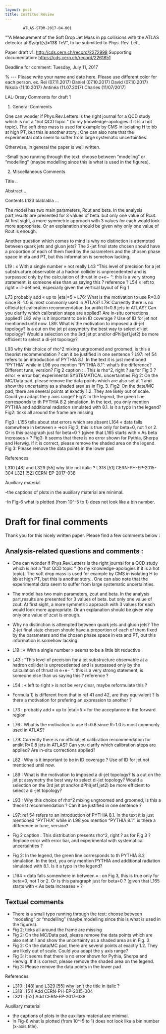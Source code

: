```yaml
---
layout: post
title: Institue Review
---
```



            ATLAS-STDM-2017-04-001

""A Measurement of the Soft Drop Jet Mass in pp collisions with the ATLAS detector at $\sqrt{s}=13$ TeV", to be submitted to Phys. Rev. Lett.

Paper draft v1: http://cds.cern.ch/record/2272998
Supporting documentation: https://cds.cern.ch/record/2261851

Deadline for comment: Tuesday, July 11, 2017

% ---
Please write your name and date here. Please use different color for each person. 
ex. Rei (07.11.2017)
Daniel (07.10.2017)
David (07.10.2017)
Nikola (11.10.2017)
Antinéa (11.07.2017)
Charles (11/07/2017)

LAL-Orsay Comments for draft 1

1) General Comments            


 One can wonder if Phys.Rev.Letters is the right journal for a QCD study which
is not a "hot QCD topic " (to my knowledge-apologies if it is a hot topic). The soft drop mass is used for example by CMS in isolating H to bb at high PT, but this is another story.. One can also note that the experimental data seem to suffer from large systematic uncertainties.

 Otherwise, in general the paper is well written.

-Small typo running through the text: choose between “modeling” or “modelling” (maybe modelling since this is what is used in the figures).

2) Miscellaneous Comments

Title
..

Abstract 
..
                
Contents
L123 blablabla ...


 The model has two main parameters, Rcut and beta. In the analysis part,results are presented for 3 values of beta. but only one value of Rcut. At first sight, a more symmetric approach with 3 values for each would look more appropriate. Or an explanation should be given why only one value of Rcut is enough.

  Another question which comes to mind is why no distinction is attempted between quark jets and gluon jets?
 The 2-jet final state chosen should have a proportion of each of them fixed by the parameters and the chosen phase space in eta and PT, but this information is somehow lacking.

L19 : « With a single number » not really
L43 “This level of precision for a jet substructure observable at  a hadron collider is unprecedented and is surpassed only by the calculation of thrust in e+e− “: this is a very strong statement, is someone else than us saying this ? reference ? 
L54 « left to right » ill-defined, especially given the vertical layout of Fig 1

L73 probably add « up to |eta|=5 »
L76: What is the motivation to use R=0.8 since R=1.0 is most commonly used in ATLAS?
L79: Currently there is no official jet calibration recommendation for antikt R=0.8 jets in ATLAS? Can you clarify which calibration steps are applied? Are in-situ corrections applied?
L82 why is it important to be in ID coverage ? Use of ID for jet not mentioned until now.
L89: What is the motivation to imposed a di-jet topology? Is a cut on the jet pt assymetry the best way to select di-jet topology? Would a selection on the 3rd jet pt and/or dPhi(jet1,jet2) be more efficient to select a di-jet topology?

L93 why this choice of rho^2 mixing ungroomed and groomed, is this a theorist recommendation ? can it be justified in one sentence ? 
L97: ref 54 refers to an introduction of PYTHIA 8.1. In the text it is just mentioned “PYTHIA” while in L98 you mention “PYTHIA 8.1”: what’s the difference? Different tune, version?
Fig 2 caption : . This is rho^2, right ? as for Fig 3 ? error => error bar, experimental SYSTEMATICAL uncertainties
Fig 2: On the MC/Data pad, please remove the data points which are also set at 1 and show the uncertainty as a shaded area as in Fig. 3.
Fig2: On the data/MC pad, there are several points at exactly 1.2. They are likely out of scale. Could you adapt the y axis range?
Fig2: In the legend, the green line corresponds to th PYTHIA 8.2 simulation. In the text, you only mention PYTHIA and additional radiation simulated with 8.1. Is it a typo in the legend?
Fig2: ticks all around the frame are missing

Fig3 : L155 tells about stat errors which are absent
L164 « data falls somewhere in between » =>on Fig 3, this is true only for beta=0, not 1 or 2. Or is this paragraph just for beta=0 ? (given that L165 starts with « As beta increases » ?
Fig3: It seems that there is no error shown for Pythia, Sherpa and Herwig. If it is correct, please remove the shaded area on the legend.
Fig 3: Please remove the data points in the lower pad




References


L310 [48] and L329 [55] why title not italic ?
L318 [51] CERN-PH-EP-2015-304
L321 [52] CERN-EP-2017-038

Auxiliary material




  -the captions of plots in the auxiliary material are minimal.

  -In Fig-6 what is plotted (from 10^-5 to 1) does not look like a bin number.  


# Draft for final comments

Thank you for this nicely written paper. Please find a few comments below :

## Analysis-related questions and comments :

- One can wonder if Phys.Rev.Letters is the right journal for a QCD study which
is not a "hot QCD topic " (to my knowledge-apologies if it is a hot topic). The soft drop mass is used for example by CMS in isolating H to bb at high PT, but this is another story.. One can also note that the experimental data seem to suffer from large systematic uncertainties.
- The model has two main parameters, zcut and beta. In the analysis part,results are presented for 3 values of beta. but only one value of zcut. At first sight, a more symmetric approach with 3 values for each would look more appropriate. Or an explanation should be given why only one value of zcut is enough.
- Why no distinction is attempted between quark jets and gluon jets? The 2-jet final state chosen should have a proportion of each of them fixed by the parameters and the chosen phase space in eta and PT, but this information is somehow lacking.

- L19 : « With a single number » seems to be a little bit reductive
- L43 : “This level of precision for a jet substructure observable at  a hadron collider is unprecedented and is surpassed only by the calculation of thrust in e+e− “: this is a very strong statement, is someone else than us saying this ? reference ? 
- L54 : « left to right » is not be very clear, maybe reformulate this ?
- Formula 1) is different from that in ref 41 and 42, are they equivalent ? Is there a motivation for prefering an expression to another ?
- L73 : probably add « up to |eta|=5 » for the acceptance in the forward region
- L76 : What is the motivation to use R=0.8 since R=1.0 is most commonly used in ATLAS?
- L79: Currently there is no official jet calibration recommendation for antikt R=0.8 jets in ATLAS? Can you clarify which calibration steps are applied? Are in-situ corrections applied?
- L82 : Why is it important to be in ID coverage ? Use of ID for jet not mentioned until now.
- L89 : What is the motivation to imposed a di-jet topology? Is a cut on the jet pt assymetry the best way to select di-jet topology? Would a selection on the 3rd jet pt and/or dPhi(jet1,jet2) be more efficient to select a di-jet topology?
- L93 : Why this choice of rho^2 mixing ungroomed and groomed, is this a theorist recommendation ? Can it be justified in one sentence ? 
- L97: ref 54 refers to an introduction of PYTHIA 8.1. In the text it is just mentioned “PYTHIA” while in L98 you mention “PYTHIA 8.1”: is there a difference in tune, version?
- Fig 2 caption : This distribution presents rho^2, right ? as for Fig 3 ? Replace error with error bar, and experimental with systematical uncertainties ?
- Fig 2: In the legend, the green line corresponds to th PYTHIA 8.2 simulation. In the text, you only mention PYTHIA and additional radiation simulated with 8.1. Is it a typo in the legend?
- L164 « data falls somewhere in between » : on Fig 3, this is true only for beta=0, not 1 or 2. Or is this paragraph just for beta=0 ? (given that L165 starts with « As beta increases » ?

## Textual comments

- There is a small typo running through the text: choose between “modeling” or “modelling” (maybe modelling since this is what is used in the figures).
- Fig 2: ticks all around the frame are missing
- Fig 2: On the MC/Data pad, please remove the data points which are also set at 1 and show the uncertainty as a shaded area as in Fig. 3.
- Fig 2: On the data/MC pad, there are several points at exactly 1.2. They are likely out of scale. Could you adapt the y axis range?
- Fig 3: It seems that there is no error shown for Pythia, Sherpa and Herwig. If it is correct, please remove the shaded area on the legend.
- Fig 3: Please remove the data points in the lower pad

References

- L310 : [48] and L329 [55] why isn't the title in italic ?
- L318 : [51] Add CERN-PH-EP-2015-304
- L321 : [52] Add CERN-EP-2017-038

Auxiliary material

- the captions of plots in the auxiliary material are minimal.
- In Fig-6 what is plotted (from 10^-5 to 1) does not look like a bin number (x-axis title).  


